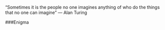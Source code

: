 “Sometimes it is the people no one imagines anything of who do the things that no one can imagine”
― Alan Turing

###Enigma
